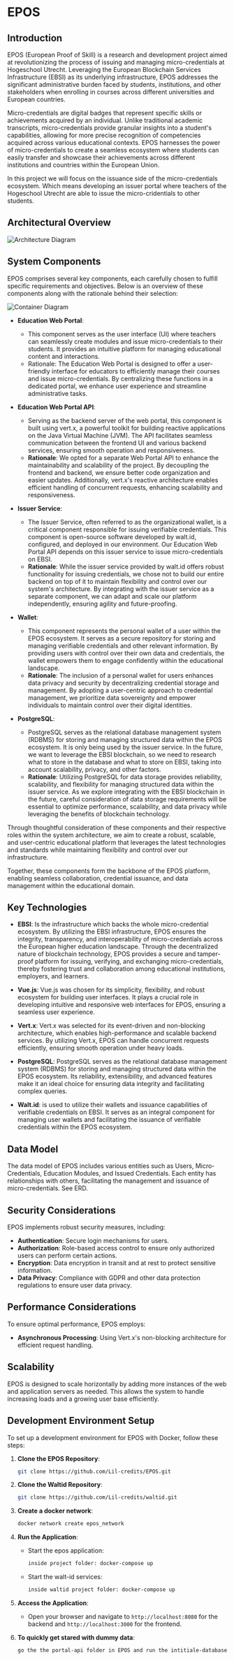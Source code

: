 # EPOS

## Introduction
EPOS (European Proof of Skill) is a research and development project aimed at revolutionizing the process of issuing and managing micro-credentials at Hogeschool Utrecht. Leveraging the European Blockchain Services Infrastructure (EBSI) as its underlying infrastructure, EPOS addresses the significant administrative burden faced by students, institutions, and other stakeholders when enrolling in courses across different universities and European countries.

Micro-credentials are digital badges that represent specific skills or achievements acquired by an individual. Unlike traditional academic transcripts, micro-credentials provide granular insights into a student's capabilities, allowing for more precise recognition of competencies acquired across various educational contexts. EPOS harnesses the power of micro-credentials to create a seamless ecosystem where students can easily transfer and showcase their achievements across different institutions and countries within the European Union.

In this project we will focus on the issuance side of the micro-credentials ecosystem. Which means developing an issuer portal where teachers of the Hogeschool Utrecht are able to issue the micro-cridentials to other students. 


## Architectural Overview
![Architecture Diagram](https://github.com/Lil-credits/EPOS/blob/main/Docs/software-architecture/diagrams/Context-diagram.svg
)
## System Components

EPOS comprises several key components, each carefully chosen to fulfill specific requirements and objectives. Below is an overview of these components along with the rationale behind their selection:

![Container Diagram](https://github.com/Lil-credits/EPOS/blob/main/Docs/software-architecture/diagrams/Container-diagram.svg)

- **Education Web Portal**: 
  - This component serves as the user interface (UI) where teachers can seamlessly create modules and issue micro-credentials to their students. It provides an intuitive platform for managing educational content and interactions.
  - Rationale: The Education Web Portal is designed to offer a user-friendly interface for educators to efficiently manage their courses and issue micro-credentials. By centralizing these functions in a dedicated portal, we enhance user experience and streamline administrative tasks.

- **Education Web Portal API**: 
  - Serving as the backend server of the web portal, this component is built using vert.x, a powerful toolkit for building reactive applications on the Java Virtual Machine (JVM). The API facilitates seamless communication between the frontend UI and various backend services, ensuring smooth operation and responsiveness.
  - **Rationale**: We opted for a separate Web Portal API to enhance the maintainability and scalability of the project. By decoupling the frontend and backend, we ensure better code organization and easier updates. Additionally, vert.x's reactive architecture enables efficient handling of concurrent requests, enhancing scalability and responsiveness.

- **Issuer Service**: 
  - The Issuer Service, often referred to as the organizational wallet, is a critical component responsible for issuing verifiable credentials. This component is open-source software developed by walt.id, configured, and deployed in our environment. Our Education Web Portal API depends on this issuer service to issue micro-credentials on EBSI.
  - **Rationale**: While the issuer service provided by walt.id offers robust functionality for issuing credentials, we chose not to build our entire backend on top of it to maintain flexibility and control over our system's architecture. By integrating with the issuer service as a separate component, we can adapt and scale our platform independently, ensuring agility and future-proofing.

- **Wallet**: 
  - This component represents the personal wallet of a user within the EPOS ecosystem. It serves as a secure repository for storing and managing verifiable credentials and other relevant information. By providing users with control over their own data and credentials, the wallet empowers them to engage confidently within the educational landscape.
  - **Rationale**: The inclusion of a personal wallet for users enhances data privacy and security by decentralizing credential storage and management. By adopting a user-centric approach to credential management, we prioritize data sovereignty and empower individuals to maintain control over their digital identities.
- **PostgreSQL**:
    - PostgreSQL serves as the relational database management system (RDBMS) for storing and managing structured data within the EPOS ecosystem. It is only being used by the issuer service. In the future, we want to leverage the EBSI blockchain, so we need to research what to store in the database and what to store on EBSI, taking into account scalability, privacy, and other factors.
    - **Rationale**: Utilizing PostgreSQL for data storage provides reliability, scalability, and flexibility for managing structured data within the issuer service. As we explore integrating with the EBSI blockchain in the future, careful consideration of data storage requirements will be essential to optimize performance, scalability, and data privacy while leveraging the benefits of blockchain technology.

Through thoughtful consideration of these components and their respective roles within the system architecture, we aim to create a robust, scalable, and user-centric educational platform that leverages the latest technologies and standards while maintaining flexibility and control over our infrastructure.

Together, these components form the backbone of the EPOS platform, enabling seamless collaboration, credential issuance, and data management within the educational domain.

## Key Technologies

- **EBSI**: Is the infrastructure which backs the whole micro-credential ecosystem. By utilizing the EBSI infrastructure, EPOS ensures the integrity, transparency, and interoperability of micro-credentials across the European higher education landscape. Through the decentralized nature of blockchain technology, EPOS provides a secure and tamper-proof platform for issuing, verifying, and exchanging micro-credentials, thereby fostering trust and collaboration among educational institutions, employers, and learners.

- **Vue.js**: Vue.js was chosen for its simplicity, flexibility, and robust ecosystem for building user interfaces. It plays a crucial role in developing intuitive and responsive web interfaces for EPOS, ensuring a seamless user experience.

- **Vert.x**: Vert.x was selected for its event-driven and non-blocking architecture, which enables high-performance and scalable backend services. By utilizing Vert.x, EPOS can handle concurrent requests efficiently, ensuring smooth operation under heavy loads.

- **PostgreSQL**: PostgreSQL serves as the relational database management system (RDBMS) for storing and managing structured data within the EPOS ecosystem. Its reliability, extensibility, and advanced features make it an ideal choice for ensuring data integrity and facilitating complex queries.

- **Walt.id**: is used to utilize their wallets and issuance capabilities of verifiable credentials on EBSI. It serves as an integral component for managing user wallets and facilitating the issuance of verifiable credentials within the EPOS ecosystem.

## Data Model
The data model of EPOS includes various entities such as Users, Micro-Credentials, Education Modules, and Issued Credentials. Each entity has relationships with others, facilitating the management and issuance of micro-credentials. See ERD.


## Security Considerations
EPOS implements robust security measures, including:
- **Authentication**: Secure login mechanisms for users.
- **Authorization**: Role-based access control to ensure only authorized users can perform certain actions.
- **Encryption**: Data encryption in transit and at rest to protect sensitive information.
- **Data Privacy**: Compliance with GDPR and other data protection regulations to ensure user data privacy.

## Performance Considerations
To ensure optimal performance, EPOS employs:
- **Asynchronous Processing**: Using Vert.x's non-blocking architecture for efficient request handling.

## Scalability
EPOS is designed to scale horizontally by adding more instances of the web and application servers as needed. This allows the system to handle increasing loads and a growing user base efficiently.

## Development Environment Setup
To set up a development environment for EPOS with Docker, follow these steps:

1. **Clone the EPOS Repository**:
   ```bash
   git clone https://github.com/Lil-credits/EPOS.git
   ```

2. **Clone the Waltid Repository**:
   ```bash
   git clone https://github.com/Lil-credits/waltid.git
   ```

3. **Create a docker network**:
   ```bash
   docker network create epos_network
   ```


4. **Run the Application**:
   - Start the epos application:
     ```bash
     inside project folder: docker-compose up
     ```
   - Start the walt-id services:
     ```bash
     inside waltid project folder: docker-compose up
     ```

5. **Access the Application**:
   - Open your browser and navigate to `http://localhost:8080` for the backend and `http://localhost:3000` for the frontend.

6. **To quickly get stared with dummy data**:
     ```bash
    go the the portal-api folder in EPOS and run the intitiale-database.py file
     ```
